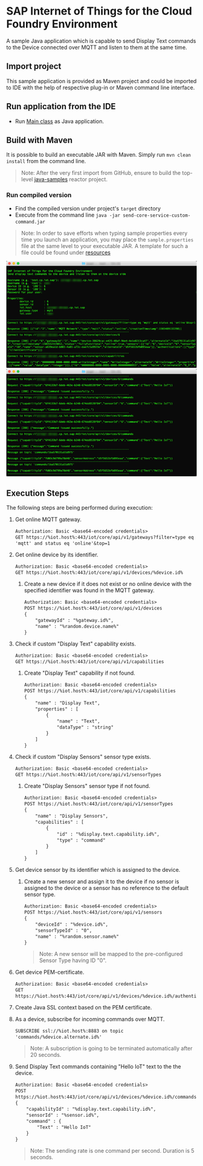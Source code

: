 # SAP Internet of Things for the Cloud Foundry Environment
A sample Java application which is capable to send Display Text commands to the Device connected over MQTT and listen to them at the same time. 

## Import project
This sample application is provided as Maven project and could be imported to IDE with the help of respective plug-in or Maven command line interface.

## Run application from the IDE
- Run [Main class](src/main/java/sample/Main.java) as Java application.

## Build with Maven
It is possible to build an executable JAR with Maven. Simply run `mvn clean install` from the command line.

>Note: After the very first import from GitHub, ensure to build the top-level [java-samples](../) reactor project.

### Run compiled version
- Find the compiled version under project's `target` directory
- Execute from the command line `java -jar send-core-service-custom-command.jar`

>Note: In order to save efforts when typing sample properties every time you launch an application, you may place the `sample.properties` file at the same level to your executable JAR. A template for such a file could be found under [resources](src/main/resources/sample.properties)

![In Action](src/main/resources/send-core-service-custom-command_0.jpg "In Action")
![In Action](src/main/resources/send-core-service-custom-command_1.jpg "In Action")

## Execution Steps
The following steps are being performed during execution:

1. Get online MQTT gateway.
    ```
    Authorization: Basic <base64-encoded credentials>
    GET https://%iot.host%:443/iot/core/api/v1/gateways?filter=type eq 'mqtt' and status eq 'online'&top=1
    ```
2. Get online device by its identifier.
    ```
    Authorization: Basic <base64-encoded credentials>
    GET https://%iot.host%:443/iot/core/api/v1/devices/%device.id%
    ```
	1. Create a new device if it does not exist or no online device with the specified identifier was found in the MQTT gateway.
	    ```
	    Authorization: Basic <base64-encoded credentials>
	    POST https://%iot.host%:443/iot/core/api/v1/devices  
	    {
		    "gatewayId" : "%gateway.id%",
		    "name" : "%random.device.name%"
	    }
	    ```
3. Check if custom "Display Text" capability exists.
    ```
    Authorization: Basic <base64-encoded credentials>
    GET https://%iot.host%:443/iot/core/api/v1/capabilities
    ```
	1. Create "Display Text" capability if not found.
	    ```
	    Authorization: Basic <base64-encoded credentials>
	    POST https://%iot.host%:443/iot/core/api/v1/capabilities  
	    {
		    "name" : "Display Text",
		    "properties" : [
			    {
				    "name" : "Text",
				    "dataType" : "string"
			    }
		    ]
	    }
	    ```
4. Check if custom "Display Sensors" sensor type exists.
    ```
    Authorization: Basic <base64-encoded credentials>
    GET https://%iot.host%:443/iot/core/api/v1/sensorTypes
    ```
	1. Create "Display Sensors" sensor type if not found.
	    ```
	    Authorization: Basic <base64-encoded credentials>
	    POST https://%iot.host%:443/iot/core/api/v1/sensorTypes  
	    {
		    "name" : "Display Sensors",
		    "capabilities" : [
			    {
				    "id" : "%display.text.capability.id%",
				    "type" : "command"
			    }
		    ]
	    }
	    ```
5. Get device sensor by its identifier which is assigned to the device.
	1. Create a new sensor and assign it to the device if no sensor is assigned to the device or a sensor has no reference to the default sensor type.
	    ```
	    Authorization: Basic <base64-encoded credentials>
	    POST https://%iot.host%:443/iot/core/api/v1/sensors  
	    {
		    "deviceId" : "%device.id%",
		    "sensorTypeId" : "0",
		    "name" : "%random.sensor.name%"
	    }
	    ```
	    >Note: A new sensor will be mapped to the pre-configured Sensor Type having ID "0".
6. Get device PEM-certificate.
    ```
    Authorization: Basic <base64-encoded credentials>
    GET https://%iot.host%:443/iot/core/api/v1/devices/%device.id%/authentication/pem
    ```
7. Create Java SSL context based on the PEM certificate.
8. As a device, subscribe for incoming commands over MQTT.
    ```
    SUBSCRIBE ssl://%iot.host%:8883 on topic 'commands/%device.alternate.id%'  
    ```
    >Note: A subscription is going to be terminated automatically after 20 seconds.

9. Send Display Text commands containing "Hello IoT" text to the the device.
    ```
    Authorization: Basic <base64-encoded credentials>
    POST https://%iot.host%:443/iot/core/api/v1/devices/%device.id%/commands
    {
	    "capabilityId" : "%display.text.capability.id%",
	    "sensorId" : "%sensor.id%",
    	"command" : {
		    "Text" : "Hello IoT"
	    }
    }
    ```
    >Note: The sending rate is one command per second. Duration is 5 seconds.
